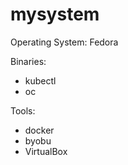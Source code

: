 # mysystem


Operating System: Fedora

Binaries:

* kubectl
* oc


Tools:
* docker
* byobu
* VirtualBox
